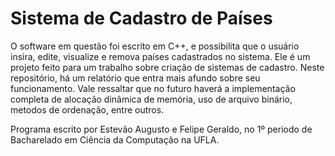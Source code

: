 # Sistema de Cadastro de Países

  O software em questão foi escrito em C++, e possibilita que o usuário insira, edite, visualize e remova países cadastrados no sistema.
  Ele é um projeto feito para um trabalho sobre criação de sistemas de cadastro. Neste repositório, há um relatório que entra mais afundo sobre seu funcionamento.
  Vale ressaltar que no futuro haverá a implementação completa de alocação dinâmica de memória, uso de arquivo binário, metodos de ordenação, entre outros.

  Programa escrito por Estevão Augusto e Felipe Geraldo, no 1º periodo de Bacharelado em Ciência da Computação na UFLA.
